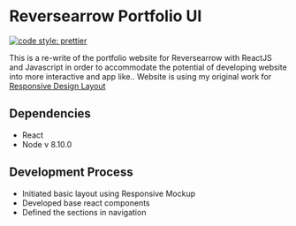 # Reversearrow Portfolio UI

[![code style: prettier](https://img.shields.io/badge/code_style-prettier-ff69b4.svg?style=flat-square)](https://github.com/prettier/prettier)

This is a re-write of the portfolio website for Reversearrow with ReactJS and Javascript in order to accommodate the potential of developing website into more interactive and app like.. Website is using my original work for [Responsive Design Layout](https://github.com/nidhigaday/Responsive-Mockup)

## Dependencies

- React
- Node v 8.10.0

## Development Process

- Initiated basic layout using Responsive Mockup
- Developed base react components
- Defined the sections in navigation
